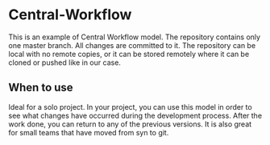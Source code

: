 <h1>Central-Workflow</h1>
This is an example of Central Workflow model. The repository contains only one master branch. All changes are committed to it. The repository can be local with no remote copies, or it can be stored remotely where it can be cloned or pushed like in our case.

<h2>When to use</h2>
Ideal for a solo project. In your project, you can use this model in order to see what changes have occurred during the development process. After the work done, you can return to any of the previous versions. It is also great for small teams that have moved from syn to git.
